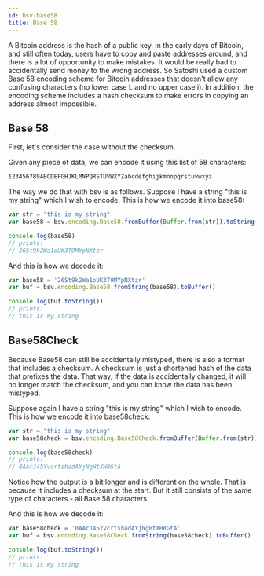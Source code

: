 ```yaml
---
id: bsv-base58
title: Base 58
---
```


A Bitcoin address is the hash of a public key. In the early days of Bitcoin, and
still often today, users have to copy and paste addresses around, and there is a
lot of opportunity to make mistakes. It would be really bad to accidentally send
money to the wrong address. So Satoshi used a custom Base 58 encoding scheme for
Bitcoin addresses that doesn't allow any confusing characters (no lower case L
and no upper case i). In addition, the encoding scheme includes a hash checksum
to make errors in copying an address almost impossible.

Base 58
-------

First, let's consider the case without the checksum.

Given any piece of data, we can encode it using this list of 58 characters:

```html
123456789ABCDEFGHJKLMNPQRSTUVWXYZabcdefghijkmnopqrstuvwxyz
```

The way we do that with bsv is as follows. Suppose I have a string "this is my
string" which I wish to encode. This is how we encode it into base58:

```javascript
var str = "this is my string"
var base58 = bsv.encoding.Base58.fromBuffer(Buffer.from(str)).toString()

console.log(base58)
// prints:
// 26St9k2Wa1oUK3T9MYpNXtzr
```

And this is how we decode it:

```javascript
var base58 = '26St9k2Wa1oUK3T9MYpNXtzr'
var buf = bsv.encoding.Base58.fromString(base58).toBuffer()

console.log(buf.toString())
// prints:
// this is my string
```

Base58Check
-----------

Because Base58 can still be accidentally mistyped, there is also a format that
includes a checksum. A checksum is just a shortened hash of the data that
prefixes the data. That way, if the data is accidentally changed, it will no
longer match the checksum, and you can know the data has been mistyped.

Suppose again I have a string "this is my string" which I wish to encode. This
is how we encode it into base58check:

```javascript
var str = "this is my string"
var base58check = bsv.encoding.Base58Check.fromBuffer(Buffer.from(str)).toString()

console.log(base58check)
// prints:
// 8AArJ45YvcrtshadAYjNgHtXHRGtA
```

Notice how the output is a bit longer and is different on the whole. That is
because it includes a checksum at the start. But it still consists of the same
type of characters - all Base 58 characters.

And this is how we decode it:

```javascript
var base58check = '8AArJ45YvcrtshadAYjNgHtXHRGtA'
var buf = bsv.encoding.Base58Check.fromString(base58check).toBuffer()

console.log(buf.toString())
// prints:
// this is my string
```
